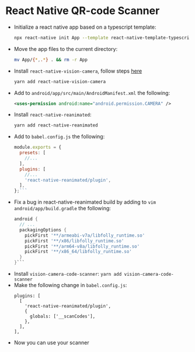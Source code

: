 # React Native QR-code Scanner

- Initialize a react native app based on a typescript template:
  ```bash
  npx react-native init App --template react-native-template-typescript
  ```
- Move the app files to the current directory:
  ```bash
  mv App/{*,.*} . && rm -r App
  ```
- Install `react-native-vision-camera`, follow steps [here](https://github.com/mrousavy/react-native-vision-camera)
  ```bash
  yarn add react-native-vision-camera
  ```
- Add to `android/app/src/main/AndroidManifest.xml` the following:
  ```xml
  <uses-permission android:name="android.permission.CAMERA" />
  ```
- Install `react-native-reanimated`:
  ```bash
  yarn add react-native-reanimated
  ```
- Add to `babel.config.js` the following:
  ```js
  module.exports = {
    presets: [
      //...
    ],
    plugins: [
      //...
      'react-native-reanimated/plugin',
    ],
  };```
- Fix a bug in react-native-reanimated build by adding to `vim android/app/build.gradle` the following:
  ```gradle
  android {
    // ...
    packagingOptions {
      pickFirst '**/armeabi-v7a/libfolly_runtime.so'
      pickFirst '**/x86/libfolly_runtime.so'
      pickFirst '**/arm64-v8a/libfolly_runtime.so'
      pickFirst '**/x86_64/libfolly_runtime.so'
    }
  }```
- Install `vision-camera-code-scanner`:
  `yarn add vision-camera-code-scanner`
- Make the following change in `babel.config.js`:
  ```
  plugins: [
    [
      'react-native-reanimated/plugin',
      {
        globals: ['__scanCodes'],
      },
    ],
  ],
  ```
- Now you can use your scanner
